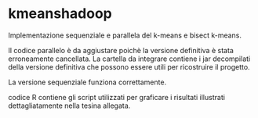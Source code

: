 # kmeanshadoop

Implementazione sequenziale e parallela del k-means e bisect k-means.

Il codice parallelo è da aggiustare poichè la versione definitiva è stata erroneamente cancellata. La cartella da integrare contiene i jar decompilati della versione definitiva che possono essere utili per ricostruire il progetto.

La versione sequenziale funziona correttamente.

codice R contiene gli script utilizzati per graficare i risultati illustrati dettagliatamente nella tesina allegata.

